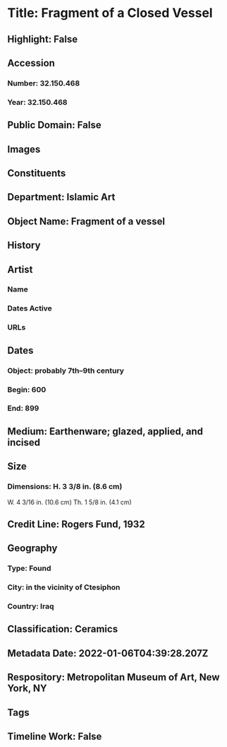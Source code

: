 # Title: Fragment of a Closed Vessel
## Highlight: False
## Accession
### Number: 32.150.468
### Year: 32.150.468
## Public Domain: False
## Images
## Constituents
## Department: Islamic Art
## Object Name: Fragment of a vessel
## History
## Artist
### Name
### Dates Active
### URLs
## Dates
### Object: probably 7th–9th century
### Begin: 600
### End: 899
## Medium: Earthenware; glazed, applied, and incised
## Size
### Dimensions: H. 3 3/8 in. (8.6 cm)
W. 4 3/16 in. (10.6 cm)
Th. 1 5/8 in. (4.1 cm)
## Credit Line: Rogers Fund, 1932
## Geography
### Type: Found
### City: in the vicinity of Ctesiphon
### Country: Iraq
## Classification: Ceramics
## Metadata Date: 2022-01-06T04:39:28.207Z
## Respository: Metropolitan Museum of Art, New York, NY
## Tags
## Timeline Work: False